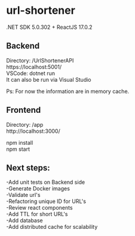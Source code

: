 # url-shortener
.NET SDK 5.0.302 + ReactJS 17.0.2


## Backend
Directory: /UrlShortenerAPI \
https://localhost:5001/ \
VSCode: dotnet run \
It can also be run via Visual Studio

Ps: For now the information are in memory cache.

## Frontend
Directory: /app \
http://localhost:3000/

npm install \
npm start


## Next steps:
-Add unit tests on Backend side \
-Generate Docker images \
-Validate url's \
-Refactoring unique ID for URL's \
-Review react components \
-Add TTL for short URL's \
-Add database \
-Add distributed cache for scalability
